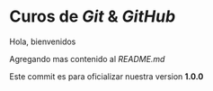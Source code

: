 # Curos de _Git_ & _GitHub_

Hola, bienvenidos

Agregando mas contenido al _README.md_

Este commit es para oficializar nuestra version **1.0.0**